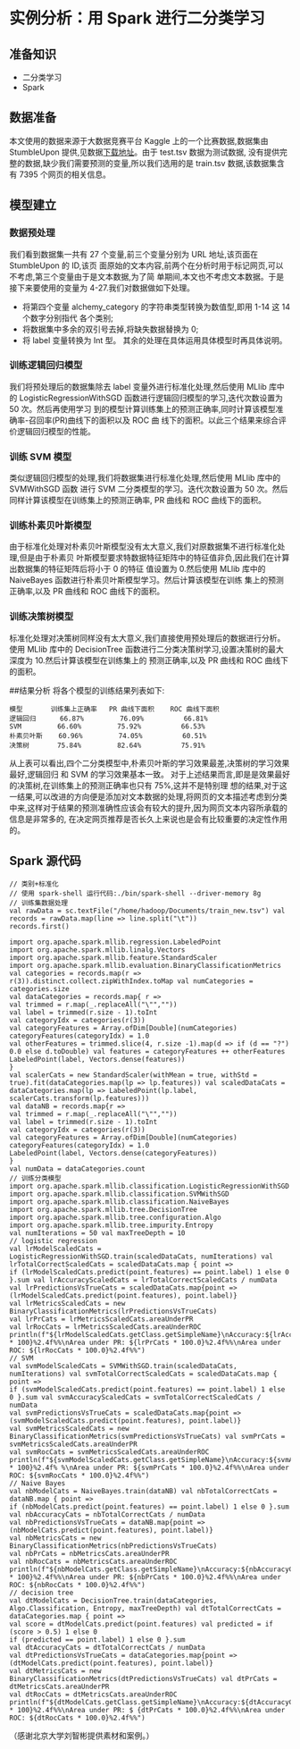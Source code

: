 # 实例分析：用 Spark 进行二分类学习


## 准备知识

* 二分类学习
* Spark

## 数据准备
本文使用的数据来源于大数据竞赛平台 Kaggle 上的一个比赛数据,数据集由 StumbleUpon 提供,见数据[下载地址](https://www.kaggle.com/c/stumbleupon/data?train.tsv)。由于 test.tsv 数据为测试数据, 没有提供完整的数据,缺少我们需要预测的变量,所以我们选用的是 train.tsv 数据,该数据集含有 7395 个网页的相关信息。## 模型建立
### 数据预处理

我们看到数据集一共有 27 个变量,前三个变量分别为 URL 地址,该页面在 StumbleUpon 的 ID,该页 面原始的文本内容,前两个在分析时用于标记网页,可以不考虑,第三个变量由于是文本数据,为了简 单期间,本文也不考虑文本数据。于是接下来要使用的变量为 4-27.我们对数据做如下处理。
* 将第四个变量 alchemy_category 的字符串类型转换为数值型,即用 1-14 这 14 个数字分别指代 各个类别;* 将数据集中多余的双引号去掉,将缺失数据替换为 0;* 将 label 变量转换为 Int 型。 其余的处理在具体运用具体模型时再具体说明。

### 训练逻辑回归模型我们将预处理后的数据集除去 label 变量外进行标准化处理,然后使用 MLlib 库中的 LogisticRegressionWithSGD 函数进行逻辑回归模型的学习,迭代次数设置为 50 次。然后再使用学习 到的模型计算训练集上的预测正确率,同时计算该模型准确率-召回率(PR)曲线下的面积以及 ROC 曲 线下的面积。以此三个结果来综合评价逻辑回归模型的性能。
### 训练 SVM 模型类似逻辑回归模型的处理,我们将数据集进行标准化处理,然后使用 MLlib 库中的 SVMWithSGD 函数 进行 SVM 二分类模型的学习。迭代次数设置为 50 次。然后同样计算该模型在训练集上的预测正确率, PR 曲线和 ROC 曲线下的面积。### 训练朴素贝叶斯模型由于标准化处理对朴素贝叶斯模型没有太大意义,我们对原数据集不进行标准化处理,但是由于朴素贝 叶斯模型要求特数据特征矩阵中的特征值非负,因此我们在计算出数据集的特征矩阵后将小于 0 的特征 值设置为 0.然后使用 MLlib 库中的 NaiveBayes 函数进行朴素贝叶斯模型学习。然后计算该模型在训练 集上的预测正确率,以及 PR 曲线和 ROC 曲线下的面积。
### 训练决策树模型标准化处理对决策树同样没有太大意义,我们直接使用预处理后的数据进行分析。使用 MLlib 库中的 DecisionTree 函数进行二分类决策树学习,设置决策树的最大深度为 10.然后计算该模型在训练集上的 预测正确率,以及 PR 曲线和 ROC 曲线下的面积。

##结果分析 
将各个模型的训练结果列表如下:
	模型       训练集上正确率   PR 曲线下面积    ROC 曲线下面积	逻辑回归      66.87%         76.09%          66.81%	SVM         66.60%         75.92%          66.53%	朴素贝叶斯    60.96%         74.05%          60.51%	决策树       75.84%         82.64%          75.91%从上表可以看出,四个二分类模型中,朴素贝叶斯的学习效果最差,决策树的学习效果最好,逻辑回归 和 SVM 的学习效果基本一致。对于上述结果而言,即是是效果最好的决策树,在训练集上的预测正确率也只有 75%,这并不是特别理 想的结果,对于这一结果,可以改进的方向便是添加对文本数据的处理,将网页的文本描述考虑到分类 中来,这样对于结果的预测准确性应该会有较大的提升,因为网页文本内容所承载的信息是非常多的, 在决定网页推荐是否长久上来说也是会有比较重要的决定性作用的。


## Spark 源代码

```
// 类别+标准化// 使用 spark-shell 运行代码:./bin/spark-shell --driver-memory 8g// 训练集数据处理val rawData = sc.textFile("/home/hadoop/Documents/train_new.tsv") val records = rawData.map(line => line.split("\t"))records.first()
import org.apache.spark.mllib.regression.LabeledPointimport org.apache.spark.mllib.linalg.Vectorsimport org.apache.spark.mllib.feature.StandardScalerimport org.apache.spark.mllib.evaluation.BinaryClassificationMetricsval categories = records.map(r => r(3)).distinct.collect.zipWithIndex.toMap val numCategories = categories.sizeval dataCategories = records.map{ r =>val trimmed = r.map(_.replaceAll("\"",""))val label = trimmed(r.size - 1).toIntval categoryIdx = categories(r(3))val categoryFeatures = Array.ofDim[Double](numCategories) categoryFeatures(categoryIdx) = 1.0val otherFeatures = trimmed.slice(4, r.size -1).map(d => if (d == "?") 0.0 else d.toDouble) val features = categoryFeatures ++ otherFeaturesLabeledPoint(label, Vectors.dense(features))}val scalerCats = new StandardScaler(withMean = true, withStd = true).fit(dataCategories.map(lp => lp.features)) val scaledDataCats = dataCategories.map(lp => LabeledPoint(lp.label, scalerCats.transform(lp.features)))val dataNB = records.map{r =>val trimmed = r.map(_.replaceAll("\"",""))val label = trimmed(r.size - 1).toIntval categoryIdx = categories(r(3))val categoryFeatures = Array.ofDim[Double](numCategories) categoryFeatures(categoryIdx) = 1.0LabeledPoint(label, Vectors.dense(categoryFeatures))}val numData = dataCategories.count
// 训练分类模型import org.apache.spark.mllib.classification.LogisticRegressionWithSGD import org.apache.spark.mllib.classification.SVMWithSGDimport org.apache.spark.mllib.classification.NaiveBayesimport org.apache.spark.mllib.tree.DecisionTreeimport org.apache.spark.mllib.tree.configuration.Algoimport org.apache.spark.mllib.tree.impurity.Entropyval numIterations = 50 val maxTreeDepth = 10// logistic regressionval lrModelScaledCats = LogisticRegressionWithSGD.train(scaledDataCats, numIterations) val lrTotalCorrectScaledCats = scaledDataCats.map { point =>if (lrModelScaledCats.predict(point.features) == point.label) 1 else 0 }.sum val lrAccuracyScaledCats = lrTotalCorrectScaledCats / numDataval lrPredictionsVsTrueCats = scaledDataCats.map{point =>(lrModelScaledCats.predict(point.features), point.label)}val lrMetricsScaledCats = new BinaryClassificationMetrics(lrPredictionsVsTrueCats)val lrPrCats = lrMetricsScaledCats.areaUnderPRval lrRocCats = lrMetricsScaledCats.areaUnderROCprintln(f"${lrModelScaledCats.getClass.getSimpleName}\nAccuracy:${lrAccuracyScaledCats * 100}%2.4f%%\nArea under PR: ${lrPrCats * 100.0}%2.4f%%\nArea under ROC: ${lrRocCats * 100.0}%2.4f%%")// SVMval svmModelScaledCats = SVMWithSGD.train(scaledDataCats, numIterations) val svmTotalCorrectScaledCats = scaledDataCats.map { point =>if (svmModelScaledCats.predict(point.features) == point.label) 1 else 0 }.sum val svmAccuracyScaledCats = svmTotalCorrectScaledCats / numDataval svmPredictionsVsTrueCats = scaledDataCats.map{point =>(svmModelScaledCats.predict(point.features), point.label)}val svmMetricsScaledCats = new BinaryClassificationMetrics(svmPredictionsVsTrueCats) val svmPrCats = svmMetricsScaledCats.areaUnderPRval svmRocCats = svmMetricsScaledCats.areaUnderROC
println(f"${svmModelScaledCats.getClass.getSimpleName}\nAccuracy:${svmAccuracyScaledCats * 100}%2.4f% %\nArea under PR: ${svmPrCats * 100.0}%2.4f%%\nArea under ROC: ${svmRocCats * 100.0}%2.4f%%")// Naive Bayesval nbModelCats = NaiveBayes.train(dataNB) val nbTotalCorrectCats = dataNB.map { point =>if (nbModelCats.predict(point.features) == point.label) 1 else 0 }.sum val nbAccuracyCats = nbTotalCorrectCats / numDataval nbPredictionsVsTrueCats = dataNB.map{point =>(nbModelCats.predict(point.features), point.label)}val nbMetricsCats = new BinaryClassificationMetrics(nbPredictionsVsTrueCats)val nbPrCats = nbMetricsCats.areaUnderPRval nbRocCats = nbMetricsCats.areaUnderROCprintln(f"${nbModelCats.getClass.getSimpleName}\nAccuracy:${nbAccuracyCats * 100}%2.4f%%\nArea under PR: ${nbPrCats * 100.0}%2.4f%%\nArea under ROC: ${nbRocCats * 100.0}%2.4f%%")// decision treeval dtModelCats = DecisionTree.train(dataCategories, Algo.Classification, Entropy, maxTreeDepth) val dtTotalCorrectCats = dataCategories.map { point =>val score = dtModelCats.predict(point.features) val predicted = if (score > 0.5) 1 else 0if (predicted == point.label) 1 else 0 }.sumval dtAccuracyCats = dtTotalCorrectCats / numDataval dtPredictionsVsTrueCats = dataCategories.map{point =>(dtModelCats.predict(point.features), point.label)}val dtMetricsCats = new BinaryClassificationMetrics(dtPredictionsVsTrueCats) val dtPrCats = dtMetricsCats.areaUnderPRval dtRocCats = dtMetricsCats.areaUnderROCprintln(f"${dtModelCats.getClass.getSimpleName}\nAccuracy:${dtAccuracyCats * 100}%2.4f%%\nArea under PR: $ {dtPrCats * 100.0}%2.4f%%\nArea under ROC: ${dtRocCats * 100.0}%2.4f%%")
```

	
（感谢北京大学刘智彬提供素材和案例。）